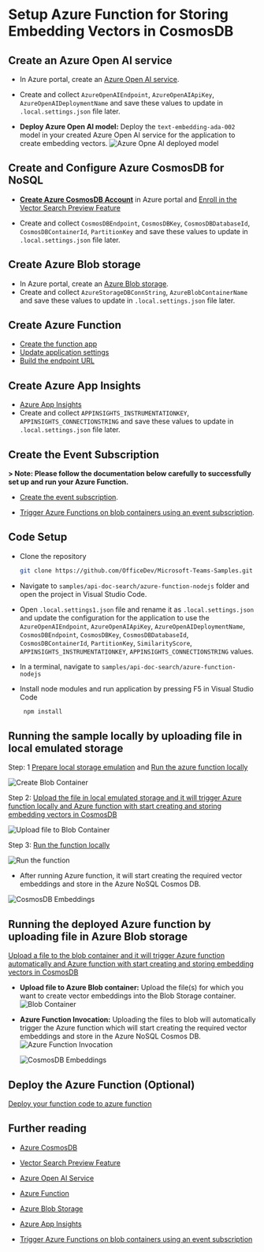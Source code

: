 
# Setup Azure Function for Storing Embedding Vectors in CosmosDB

## Create an Azure Open AI service

- In Azure portal, create an [Azure Open AI service](https://learn.microsoft.com/en-us/azure/ai-services/openai/how-to/create-resource?pivots=web-portal).
- Create and collect `AzureOpenAIEndpoint`, `AzureOpenAIApiKey`, `AzureOpenAIDeploymentName` and save these values to update in `.local.settings.json` file later.

- **Deploy Azure Open AI model:** Deploy the `text-embedding-ada-002` model in your created Azure Open AI service for the application to create embedding vectors.
![Azure Opne AI deployed model](Images/5.azure-open-ai-deployed-model.png)

## Create and Configure Azure CosmosDB for NoSQL

 - **[Create Azure CosmosDB Account](https://learn.microsoft.com/en-us/azure/cosmos-db/nosql/quickstart-portal#create-account)** in Azure portal and [Enroll in the Vector Search Preview Feature](https://learn.microsoft.com/en-us/azure/cosmos-db/nosql/vector-search#enroll-in-the-vector-search-preview-feature)
  
 - Create and collect `CosmosDBEndpoint`, `CosmosDBKey`, `CosmosDBDatabaseId`, `CosmosDBContainerId`, `PartitionKey` and save these values to update in `.local.settings.json` file later.

## Create Azure Blob storage

- In Azure portal, create an [Azure Blob storage](https://learn.microsoft.com/en-us/azure/storage/blobs/storage-blobs-introduction).
- Create and collect `AzureStorageDBConnString`, `AzureBlobContainerName` and save these values to update in `.local.settings.json` file later.

## Create Azure Function

- [Create the function app](https://learn.microsoft.com/en-us/azure/azure-functions/functions-event-grid-blob-trigger?pivots=programming-language-javascript#create-the-function-app)
- [Update application settings](https://learn.microsoft.com/en-us/azure/azure-functions/functions-event-grid-blob-trigger?pivots=programming-language-javascript#update-application-settings)
- [Build the endpoint URL](https://learn.microsoft.com/en-us/azure/azure-functions/functions-event-grid-blob-trigger?pivots=programming-language-javascript#build-the-endpoint-url)

## Create Azure App Insights
- [Azure App Insights](https://learn.microsoft.com/en-us/azure/azure-monitor/app/nodejs)
- Create and collect `APPINSIGHTS_INSTRUMENTATIONKEY`, `APPINSIGHTS_CONNECTIONSTRING` and save these values to update in `.local.settings.json` file later.


## Create the Event Subscription
**> Note: Please follow the documentation below carefully to successfully set up and run your Azure Function.**

- [Create the event subscription](https://learn.microsoft.com/en-us/azure/azure-functions/functions-event-grid-blob-trigger?pivots=programming-language-javascript#create-the-event-subscription).

- [Trigger Azure Functions on blob containers using an event subscription](https://learn.microsoft.com/en-us/azure/azure-functions/functions-event-grid-blob-trigger?pivots=programming-language-javascript#create-the-event-subscription).

## Code Setup

  - Clone the repository

    ```bash
    git clone https://github.com/OfficeDev/Microsoft-Teams-Samples.git
    ```
  - Navigate to `samples/api-doc-search/azure-function-nodejs` folder and open the project in Visual Studio Code.
  - Open `.local.settings1.json` file and rename it as `.local.settings.json` and update the configuration for the application to use the `AzureOpenAIEndpoint`, `AzureOpenAIApiKey`, `AzureOpenAIDeploymentName`, `CosmosDBEndpoint`, `CosmosDBKey`, `CosmosDBDatabaseId`, `CosmosDBContainerId`, `PartitionKey`, `SimilarityScore`, `APPINSIGHTS_INSTRUMENTATIONKEY`, `APPINSIGHTS_CONNECTIONSTRING` values.
  
  - In a terminal, navigate to `samples/api-doc-search/azure-function-nodejs`

 - Install node modules and run application by pressing F5 in Visual Studio Code
 
   ```bash
    npm install
   ```

## Running the sample locally by uploading file in local emulated storage

Step: 1 [Prepare local storage emulation](https://learn.microsoft.com/en-us/azure/azure-functions/functions-event-grid-blob-trigger?pivots=programming-language-javascript#prepare-local-storage-emulation) and [Run the azure function locally](https://learn.microsoft.com/en-us/azure/azure-functions/functions-event-grid-blob-trigger?pivots=programming-language-javascript#run-the-function-locally)

  ![Create Blob Container](Images/create-blob-container-locally.png)

Step 2: [Upload the file in local emulated storage and it will trigger Azure function locally and Azure function with start creating and storing embedding vectors in CosmosDB](https://learn.microsoft.com/en-us/azure/azure-functions/functions-event-grid-blob-trigger?pivots=programming-language-javascript#upload-a-file-to-the-container)

  ![Upload file to Blob Container](Images/upload-file-blob-container-locally.png)

Step 3: [Run the function locally](https://learn.microsoft.com/en-us/azure/azure-functions/functions-event-grid-blob-trigger?pivots=programming-language-javascript#prepare-local-storage-emulation)

  ![Run the function](Images/execute-function-now-locally.png)

  - After running Azure function, it will start creating the required vector embeddings and store in the Azure NoSQL Cosmos DB.

  ![CosmosDB Embeddings](Images/4.cosmos-db-embeddings.png)

## Running the deployed Azure function by uploading file in Azure Blob storage
[Upload a file to the blob container and it will trigger Azure function automatically and Azure function with start creating and storing embedding vectors in CosmosDB](https://learn.microsoft.com/en-us/azure/azure-functions/functions-event-grid-blob-trigger?pivots=programming-language-javascript#upload-a-file-to-the-container)

- **Upload file to Azure Blob container:** Upload the file(s) for which you want to create vector embeddings into the Blob Storage container.
  ![Blob Container](Images/1.blob-container.png)

- **Azure Function Invocation:** Uploading the files to blob will automatically trigger the Azure function which will start creating the required vector embeddings and store in the Azure NoSQL Cosmos DB.
  ![Azure Function Invocation](Images/3.azure-function-invocation.png)

  ![CosmosDB Embeddings](Images/4.cosmos-db-embeddings.png)

## Deploy the Azure Function (Optional)

[Deploy your function code to azure function](https://learn.microsoft.com/en-us/azure/azure-functions/functions-event-grid-blob-trigger?pivots=programming-language-javascript#deploy-your-function-code)

## Further reading

- [Azure CosmosDB](https://learn.microsoft.com/en-us/azure/cosmos-db/nosql/vector-search)

- [Vector Search Preview Feature](https://learn.microsoft.com/en-us/azure/cosmos-db/nosql/vector-search#enroll-in-the-vector-search-preview-feature)

- [Azure Open AI Service](https://learn.microsoft.com/en-us/azure/ai-services/openai/overview)

- [Azure Function](https://learn.microsoft.com/en-us/azure/azure-functions/functions-event-grid-blob-trigger?pivots=programming-language-javascript)

- [Azure Blob Storage](https://learn.microsoft.com/en-us/azure/storage/blobs/storage-blobs-introduction)

- [Azure App Insights](https://learn.microsoft.com/en-us/azure/azure-monitor/app/nodejs)

- [Trigger Azure Functions on blob containers using an event subscription](https://learn.microsoft.com/en-us/azure/azure-functions/functions-event-grid-blob-trigger?pivots=programming-language-javascript#deploy-your-function-code)